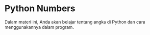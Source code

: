 # Python Numbers

Dalam materi ini, Anda akan belajar tentang angka di Python dan cara menggunakannya dalam program.